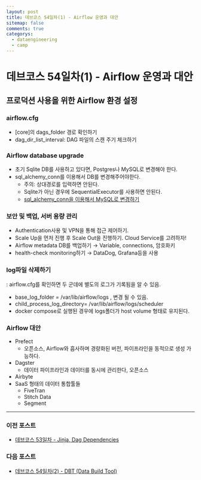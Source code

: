 ```yaml
---
layout: post
title: 데브코스 54일차(1) - Airflow 운영과 대안
sitemap: false
comments: true
categorys:
  - dataengineering
  - camp
---
```


# 데브코스 54일차(1) - Airflow 운영과 대안

## 프로덕션 사용을 위한 Airflow 환경 설정

### airflow.cfg
- [core]의 dags_folder 경로 확인하기
- dag_dir_list_interval: DAG 파일의 스캔 주기 체크하기

### Airflow database upgrade
- 초기 Sqlite DB를 사용하고 있다면, Postgres나 MySQL로 변경해야 한다.
- sql_alchemy_conn를 이용해서 DB를 변경해주어야한다.
  - 주의: 상대경로를 입력하면 안된다.
  - Sqlite가 아닌 경우에 SequentialExecutor를 사용하면 안된다.
  - [sql_alchemy_conn을 이용해서 MySQL로 변경하기](https://spidyweb.tistory.com/349)

### 보안 및 백업, 서버 용량 관리
- Authentication사용 및 VPN을 통해 접근 제어하기.
- Scale Up을 먼저 진행 후 Scale Out을 진행하기. Cloud Service를 고려하자!
- Airflow metadata DB를 백업하기 → Variable, connections, 암호화키
- health-check monitoring하기 → DataDog, Grafana등을 사용

### log파일 삭제하기
: airflow.cfg를 확인하면 두 군데에 별도의 로그가 기록됨을 알 수 있음.
- base_log_folder = /var/lib/airflow/logs , 변경 될 수 있음.
- child_process_log_directory= /var/lib/airflow/logs/scheduler
- docker compose로 실행된 경우에 logs폴더가 host volume 형태로 유지된다.

### Airflow 대안
- Prefect
    - 오픈소스, Airflow와 흡사하며 경량화된 버전, 파이프라인을 동적으로 생성 가능하다.
- Dagster
    - 데이터 파이프라인과 데이터를 동시에 관리한다, 오픈소스
- Airbyte
- SaaS 형태의 데이터 통합툴들
    - FiveTran
    - Stitch Data
    - Segment


---
### 이전 포스트
- [데브코스 53일차 - Jinja, Dag Dependencies](https://poriz.github.io/dataengineering/camp/2024-01-03-dataengineering-camp-Day53/)
### 다음 포스트
- [데브코스 54일차(2) - DBT (Data Build Tool)](https://poriz.github.io/dataengineering/camp/2024-01-04-dataengineering-camp-Day54_2/)

